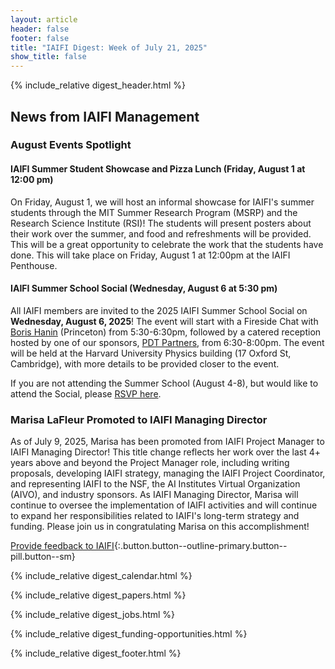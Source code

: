 ```yaml
---
layout: article
header: false
footer: false
title: "IAIFI Digest: Week of July 21, 2025"
show_title: false
--- 
```


{% include_relative digest_header.html %}

## News from IAIFI Management

### August Events Spotlight

#### IAIFI Summer Student Showcase and Pizza Lunch (Friday, August 1 at 12:00 pm)
On Friday, August 1, we will host an informal showcase for IAIFI's summer students through the MIT Summer Research Program (MSRP) and the Research Science Institute (RSI)! The students will present posters about their work over the summer, and food and refreshments will be provided. This will be a great opportunity to celebrate the work that the students have done. This will take place on Friday, August 1 at 12:00pm at the IAIFI Penthouse.

#### IAIFI Summer School Social (Wednesday, August 6 at 5:30 pm)
All IAIFI members are invited to the 2025 IAIFI Summer School Social on **Wednesday, August 6, 2025**! The event will start with a Fireside Chat with [Boris Hanin](https://boris-hanin.github.io/) (Princeton) from 5:30-6:30pm, followed by a catered reception hosted by one of our sponsors, [PDT Partners](https://pdtpartners.com/), from 6:30-8:00pm. The event will be held at the Harvard University Physics building (17 Oxford St, Cambridge), with more details to be provided closer to the event.

If you are not attending the Summer School (August 4-8), but would like to attend the Social, please [RSVP here](https://app.smartsheet.com/b/form/0197e5432a487e00b3a4638971bf0aae).  

### Marisa LaFleur Promoted to IAIFI Managing Director

As of July 9, 2025, Marisa has been promoted from IAIFI Project Manager to IAIFI Managing Director! This title change reflects her work over the last 4+ years above and beyond the Project Manager role, including writing proposals, developing IAIFI strategy, managing the IAIFI Project Coordinator, and representing IAIFI to the NSF, the AI Institutes Virtual Organization (AIVO), and industry sponsors. As IAIFI Managing Director, Marisa will continue to oversee the implementation of IAIFI activities and will continue to expand her responsibilities related to IAIFI's long-term strategy and funding. Please join us in congratulating Marisa on this accomplishment!

[Provide feedback to IAIFI](https://forms.gle/hk2mrqjaLY8nCZrE6){:.button.button--outline-primary.button--pill.button--sm}

{% include_relative digest_calendar.html %}

{% include_relative digest_papers.html %}
 
{% include_relative digest_jobs.html %}

{% include_relative digest_funding-opportunities.html %}

{% include_relative digest_footer.html %}
